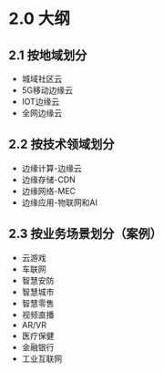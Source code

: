 # 2.0 大纲

## 2.1 按地域划分

* 城域社区云
* 5G移动边缘云
* IOT边缘云
* 全网边缘云

## 2.2 按技术领域划分

* 边缘计算-边缘云
* 边缘存储-CDN
* 边缘网络-MEC
* 边缘应用-物联网和AI

## 2.3 按业务场景划分（案例）

* 云游戏
* 车联网
* 智慧安防
* 智慧城市
* 智慧零售
* 视频直播
* AR/VR
* 医疗保健
* 金融银行
* 工业互联网

